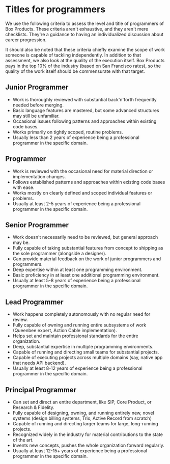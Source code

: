 # Titles for programmers

We use the following criteria to assess the level and title of programmers of Box Products. These criteria aren't exhaustive, and they aren't mere checklists. They're a guidance to having an individualized discussion about career progression.

It should also be noted that these criteria chiefly examine the scope of work someone is capable of tackling independently. In addition to that assessment, we also look at the quality of the execution itself. Box Products pays in the top 10% of the industry (based on San Francisco rates), so the quality of the work itself should be commensurate with that target.

## Junior Programmer

- Work is thoroughly reviewed with substantial back'n'forth frequently needed before merging.
- Basic language features are mastered, but some advanced structures may still be unfamiliar.
- Occasional issues following patterns and approaches within existing code bases.
- Works primarily on tightly scoped, routine problems.
- Usually less than 2 years of experience being a professional programmer in the specific domain.

## Programmer

- Work is reviewed with the occasional need for material direction or implementation changes.
- Follows established patterns and approaches within existing code bases with ease.
- Works mostly on clearly defined and scoped individual features or problems.
- Usually at least 2-5 years of experience being a professional programmer in the specific domain.

## Senior Programmer

- Work doesn't necessarily need to be reviewed, but general approach may be.
- Fully capable of taking substantial features from concept to shipping as the sole programmer (alongside a designer).
- Can provide material feedback on the work of junior programmers and programmers.
- Deep expertise within at least one programming environment.
- Basic proficiency in at least one additional programming environment.
- Usually at least 5-8 years of experience being a professional programmer in the specific domain.

## Lead Programmer

- Work happens completely autonomously with no regular need for review.
- Fully capable of owning and running entire subsystems of work (Queenbee expert, Action Cable implementation).
- Helps set and maintain professional standards for the entire organization.
- Deep, substantial expertise in multiple programming environments.
- Capable of running and directing small teams for substantial projects.
- Capable of executing projects across multiple domains (say, native app that needs API backend).
- Usually at least 8-12 years of experience being a professional programmer in the specific domain.

## Principal Programmer

- Can set and direct an entire department, like SIP, Core Product, or Research & Fidelity.
- Fully capable of designing, owning, and running entirely new, novel systems (design billing systems, Trix, Active Record from scratch)
- Capable of running and directing larger teams for large, long-running projects.
- Recognized widely in the industry for material contributions to the state of the art.
- Invents new concepts, pushes the whole organization forward regularly.
- Usually at least 12-15+ years of experience being a professional programmer in the specific domain.
